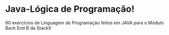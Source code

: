 # Java-Lógica de Programação!

60 exercícios de Linguagem de Programação feitos em JAVA para o Módulo Back End B da StackX
